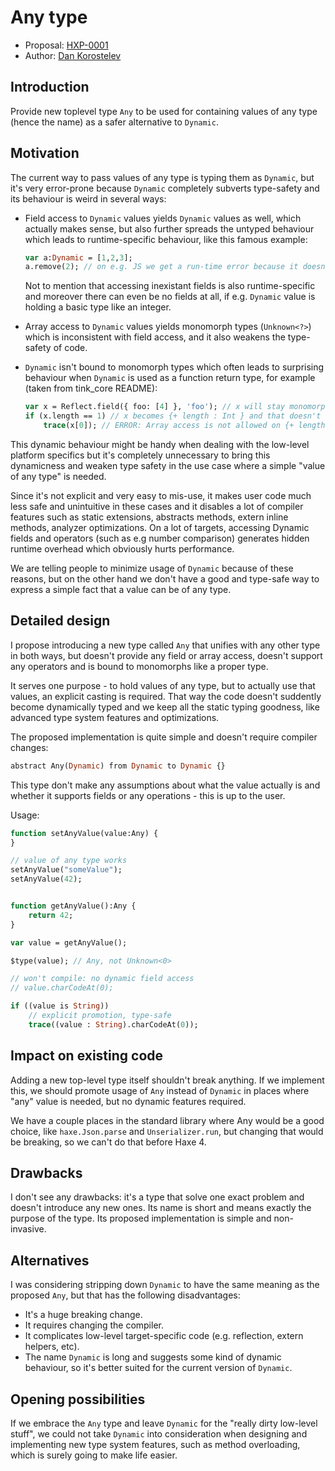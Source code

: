 # Any type

* Proposal: [HXP-0001](0001-any.md)
* Author: [Dan Korostelev](https://github.com/nadako)

## Introduction

Provide new toplevel type `Any` to be used for containing values of any type (hence the name)
as a safer alternative to `Dynamic`.

## Motivation

The current way to pass values of any type is typing them as `Dynamic`, but it's
very error-prone because `Dynamic` completely subverts type-safety and its behaviour
is weird in several ways:

 * Field access to `Dynamic` values yields `Dynamic` values as well, which actually makes sense,
   but also further spreads the untyped behaviour which leads to runtime-specific behaviour, like
   this famous example:

   ```haxe
   var a:Dynamic = [1,2,3];
   a.remove(2); // on e.g. JS we get a run-time error because it doesn't have this field
   ```

   Not to mention that accessing inexistant fields is also runtime-specific and moreover there
   can even be no fields at all, if e.g. `Dynamic` value is holding a basic type like an integer.

 * Array access to `Dynamic` values yields monomorph types (`Unknown<?>`) which is inconsistent
   with field access, and it also weakens the type-safety of code.

 * `Dynamic` isn't bound to monomorph types which often leads to surprising behaviour when `Dynamic`
   is used as a function return type, for example (taken from tink_core README):

   ```haxe
   var x = Reflect.field({ foo: [4] }, 'foo'); // x will stay monomorph even though Reflect.field returns Dynamic
   if (x.length == 1) // x becomes {+ length : Int } and that doesn't support array access
       trace(x[0]); // ERROR: Array access is not allowed on {+ length : Int }
   ```

This dynamic behaviour might be handy when dealing with the low-level platform specifics but it's completely unnecessary
to bring this dynamicness and weaken type safety in the use case where a simple "value of any type" is needed.

Since it's not explicit and very easy to mis-use, it makes user code much less safe and unintuitive in these cases
and it disables a lot of compiler features such as static extensions, abstracts methods, extern inline methods,
analyzer optimizations. On a lot of targets, accessing Dynamic fields and operators (such as e.g number comparison)
generates hidden runtime overhead which obviously hurts performance.

We are telling people to minimize usage of `Dynamic` because of these reasons, but on the other hand we don't
have a good and type-safe way to express a simple fact that a value can be of any type.

## Detailed design

I propose introducing a new type called `Any` that unifies with any other type in both ways, but doesn't provide
any field or array access, doesn't support any operators and is bound to monomorphs like a proper type.

It serves one purpose - to hold values of any type, but to actually use that values, an explicit casting is required.
That way the code doesn't suddently become dynamically typed and we keep all the static typing goodness, like
advanced type system features and optimizations.

The proposed implementation is quite simple and doesn't require compiler changes:

```haxe
abstract Any(Dynamic) from Dynamic to Dynamic {}
```

This type don't make any assumptions about what the value actually is and whether it supports fields or
any operations - this is up to the user.

Usage:
```haxe
function setAnyValue(value:Any) {
}

// value of any type works
setAnyValue("someValue");
setAnyValue(42);


function getAnyValue():Any {
    return 42;
}

var value = getAnyValue();

$type(value); // Any, not Unknown<0>

// won't compile: no dynamic field access
// value.charCodeAt(0);

if ((value is String))
    // explicit promotion, type-safe
    trace((value : String).charCodeAt(0));
```

## Impact on existing code

Adding a new top-level type itself shouldn't break anything. If we implement this, we should promote usage of `Any`
instead of `Dynamic` in places where "any" value is needed, but no dynamic features required.

We have a couple places in the standard library where Any would be a good choice, like `haxe.Json.parse` and `Unserializer.run`,
but changing that would be breaking, so we can't do that before Haxe 4.

## Drawbacks

I don't see any drawbacks: it's a type that solve one exact problem and doesn't introduce any new ones. Its name is
short and means exactly the purpose of the type. Its proposed implementation is simple and non-invasive.

## Alternatives

I was considering stripping down `Dynamic` to have the same meaning as the proposed `Any`, but that has the following disadvantages:
 * It's a huge breaking change.
 * It requires changing the compiler.
 * It complicates low-level target-specific code (e.g. reflection, extern helpers, etc).
 * The name `Dynamic` is long and suggests some kind of dynamic behaviour, so it's better suited for the current
   version of `Dynamic`.

## Opening possibilities

If we embrace the `Any` type and leave `Dynamic` for the "really dirty low-level stuff", we could not take `Dynamic` into consideration when designing and implementing new type system features, such as method overloading, which is surely going to make life easier.
